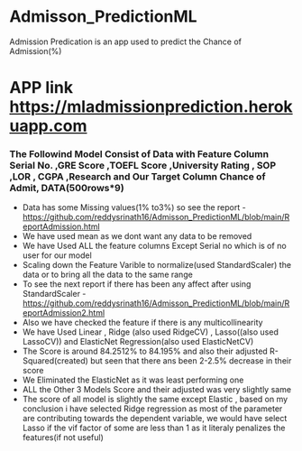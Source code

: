 # Admisson_PredictionML
Admission Predication  is an app used to predict the Chance of Admission(%)
# APP link   https://mladmissionprediction.herokuapp.com


### The Followind Model Consist of Data with  Feature Column Serial No.	,GRE Score	,TOEFL Score	,University Rating ,	SOP	,LOR ,	CGPA	,Research	 and Our Target Column Chance of Admit, DATA(500rows*9)

* Data has some Missing values(1% to3%) so see the report - https://github.com/reddysrinath16/Admisson_PredictionML/blob/main/ReportAdmission.html
* We have used mean as we dont want any data to be removed
* We have Used ALL the feature columns Except Serial no which is of no user for our model
* Scaling down the Feature Varible to normalize(used StandardScaler) the data or to bring all the data to the same range
* To see the next report if there has been any affect after using StandardScaler - https://github.com/reddysrinath16/Admisson_PredictionML/blob/main/ReportAdmission2.html
* Also we have checked the feature if there is any multicollinearity
* We have Used Linear , Ridge (also used RidgeCV) , Lasso((also used LassoCV)) and ElasticNet Regression(also used ElasticNetCV)
* The Score is around 84.2512% to 84.195%  and also their adjusted R-Squared(created) but seen that there ans been 2-2.5% decrease in their score
* We Eliminated the ElasticNet as it was least performing one
* ALL the Other 3 Models Score and their adjusted was very slightly same
* The score of all model is slightly the same except Elastic , based on my conclusion i have selected Ridge regression as most of the parameter are contributing towards the dependent variable, we would have select Lasso if the vif factor of some are less than 1 as it literaly penalizes the features(if not useful)



